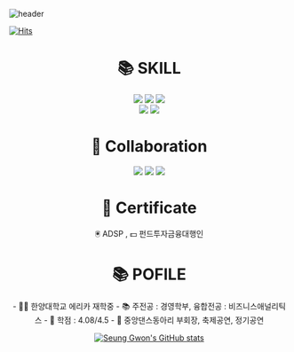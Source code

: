 ![header](https://capsule-render.vercel.app/api?type=waving&color=99afc2&text=Welcome%20to%20Seung%20Gwon's%20GitHub%20👋&animation=twinkling&fontSize=35&fontAlignY=40&fontAlign=65&height=250)

[![Hits](https://hits.seeyoufarm.com/api/count/incr/badge.svg?url=https%3A%2F%2Fgithub.com%2FSeungGwonRyu&count_bg=%231A7870&title_bg=%23625C9E&icon=sparkpost.svg&icon_color=%23E7E7E7&title=hits&edge_flat=false)](https://hits.seeyoufarm.com)

<div align=center><h1>📚 SKILL</h1></div>
<div align=center> 
<img src="https://img.shields.io/badge/python-3776AB?style=for-the-badge&logo=python&logoColor=white">
<img src="https://img.shields.io/badge/R-276DC3?style=for-the-badge&logo=R&logoColor=white">
<img src="https://img.shields.io/badge/GitHub-181717?style=for-the-badge&logo=GitHub&logoColor=white">
<br>
<div align=center> 
<img src="https://img.shields.io/badge/Excel-217346?style=for-the-badge&logo=MicrosoftExcel&logoColor=white">
<img src="https://img.shields.io/badge/Power Point-B7472A?style=for-the-badge&logo=MicrosoftPowerPoint&logoColor=white">

<div align=center><h1>📱 Collaboration</h1></div>
<div align=center> 
<img src="https://img.shields.io/badge/Slack-4A154B?style=for-the-badge&logo=Slack&logoColor=white">
<img src="https://img.shields.io/badge/Notion-000000?style=for-the-badge&logo=Notion&logoColor=white">
<img src="https://img.shields.io/badge/Discord-5865F2?style=for-the-badge&logo=Discord&logoColor=white">
<br>


<div align=center><h1>📖 Certificate</h1></div>
<div align=center> 
🖲️ ADSP  , 💵 펀드투자금융대행인  
<br>

<div align=center><h1>📚 POFILE</h1></div>
<div align=center> 
- 🧑‍🎓 한양대학교 에리카 재학중
- 📚 주전공 : 경영학부, 융합전공 : 비즈니스애널리틱스
- 📖 학점 : 4.08/4.5
- 🕺 중앙댄스동아리 부회장, 축제공연, 정기공연
  
[![Seung Gwon's GitHub stats](https://github-readme-stats.vercel.app/api?username=SeungGwonRyu&include_all_commits=true&theme=nord&hide_border=true&count_private=true)](https://github.com/jiholee0/github-readme-stats)
